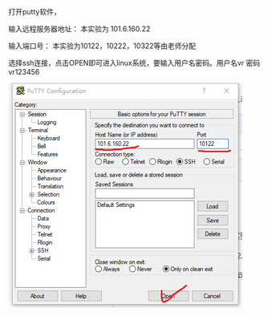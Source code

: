 

打开putty软件，

输入远程服务器地址：  本实验为  101.6.160.22

输入端口号：                   本实验为10122，10222，10322等由老师分配

选择ssh连接，点击OPEN即可进入linux系统，要输入用户名密码。用户名vr 密码vr123456

![avatar](pic/putty1.png)
